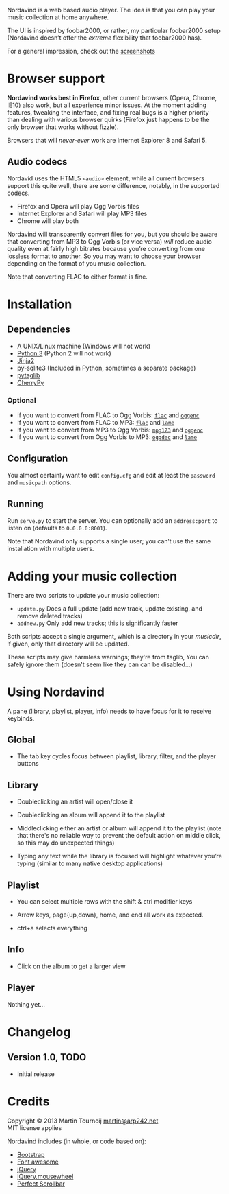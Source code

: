 Nordavind is a web based audio player. The idea is that you can play your music
collection at home anywhere.

The UI is inspired by foobar2000, or rather, my particular foobar2000 setup
(Nordavind doesn’t offer the *extreme* flexibility that foobar2000 has).

For a general impression, check out the [screenshots](https://bitbucket.org/Carpetsmoker/nordavind/wiki/Home)


Browser support
===============
**Nordavind works best in Firefox**, other current browsers (Opera, Chrome, IE10)
also work, but all experience minor issues. At the moment adding features,
tweaking the interface, and fixing real bugs is a higher priority than dealing
with various browser quirks (Firefox just happens to be the only browser that
works without fizzle).

Browsers that will *never-ever* work are Internet Explorer 8 and Safari 5.


Audio codecs
------------
Nordavid uses the HTML5 `<audio>` element, while all current browsers support
this quite well, there are some difference, notably, in the supported codecs.

- Firefox and Opera will play Ogg Vorbis files
- Internet Explorer and Safari will play MP3 files
- Chrome will play both

Nordavind will transparently convert files for you, but you should be aware that
converting from MP3 to Ogg Vorbis (or vice versa) *will* reduce audio quality
even at fairly high bitrates because you’re converting from one lossless format
to another. So you may want to choose your browser depending on the format of
you music collection.

Note that converting FLAC to either format is fine.


Installation
============

Dependencies
------------
- A UNIX/Linux machine (Windows will not work)
- [Python 3](http://python.org/) (Python 2 will not work)
- [Jinja2](http://jinja.pocoo.org/docs/)
- py-sqlite3 (Included in Python, sometimes a separate package)
- [pytaglib](https://pypi.python.org/pypi/pytaglib)
- [CherryPy](http://www.cherrypy.org/)


### Optional
- If you want to convert from FLAC to Ogg Vorbis: [`flac`][flac] and [`oggenc`][vorbis]
- If you want to convert from FLAC to MP3: [`flac`][flac] and [`lame`][lame]
- If you want to convert from MP3 to Ogg Vorbis: [`mpg123`][mpg123] and [`oggenc`][vorbis]
- If you want to convert from Ogg Vorbis to MP3: [`oggdec`][vorbis] and [`lame`][lame]

[flac]: http://xiph.org/flac/
[vorbis]: http://www.vorbis.com/
[mpg123]: http://mpg123.org/
[lame]: http://lame.sourceforge.net/


Configuration
-------------
You almost certainly want to edit `config.cfg` and edit at least the `password`
and `musicpath` options.


Running
-------
Run `serve.py` to start the server. You can optionally add an `address:port`
to listen on (defaults to `0.0.0.0:8001`).

Note that Nordavind only supports a single user; you can’t use the same
installation with multiple users.


Adding your music collection
============================
There are two scripts to update your music collection:

- `update.py` Does a full update (add new track, update existing, and remove
  deleted tracks)
- `addnew.py` Only add new tracks; this is significantly faster

Both scripts accept a single argument, which is a directory in your _musicdir_,
if given, only that directory will be updated.

These scripts may give harmless warnings; they're from taglib, You can safely
ignore them (doesn't seem like they can can be disabled...)


Using Nordavind
===============
A pane (library, playlist, player, info) needs to have focus for it to receive
keybinds.


Global
------
- The tab key cycles focus between playlist, library, filter, and the player
  buttons


Library
-------
- Doubleclicking an artist will open/close it

- Doubleclicking an album will append it to the playlist

- Middleclicking either an artist or album will append it to the playlist (note
  that there's no reliable way to prevent the default action on middle click, so
  this may do unexpected things)

- Typing any text while the library is focused will highlight whatever you’re
  typing (similar to many native desktop applications)


Playlist
--------
- You can select multiple rows with the shift & ctrl modifier keys

- Arrow keys, page{up,down}, home, and end all work as expected.

- ctrl+a selects everything


Info
----
- Click on the album to get a larger view


Player
------
Nothing yet...


Changelog
=========
Version 1.0, TODO
-----------------
- Initial release


Credits
=======
Copyright © 2013 Martin Tournoij <martin@arp242.net>  
MIT license applies

Nordavind includes (in whole, or code based on):

- [Bootstrap](http://getbootstrap.com/)
- [Font awesome](http://fortawesome.github.io/Font-Awesome/)
- [jQuery](http://jquery.com/)
- [jQuery.mousewheel](http://brandonaaron.net)
- [Perfect Scrollbar](http://github.com/noraesae)
